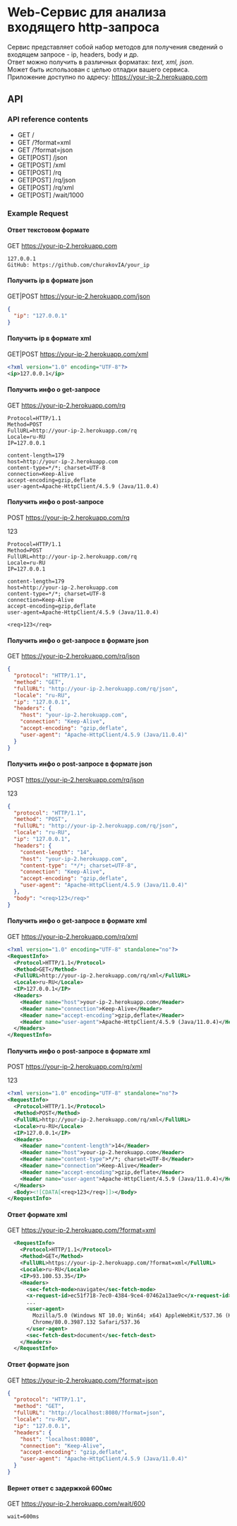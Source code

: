 # Web-Сервис для анализа входящего http-запроса

Сервис представляет собой набор методов для получения сведений о входящем запросе - 
ip, headers, body и др. \
Ответ можно получить в различных форматах: _text, xml, json_. \
Может быть использован с целью отладки вашего сервиса. \
Приложение доступно по адресу: https://your-ip-2.herokuapp.com

## API
### API reference contents
- GET /
- GET /?format=xml
- GET /?format=json
- GET[POST] /json
- GET[POST] /xml
- GET[POST] /rq
- GET[POST] /rq/json
- GET[POST] /rq/xml
- GET[POST] /wait/1000

### Example Request
#### Ответ текстовом формате
GET https://your-ip-2.herokuapp.com
```
127.0.0.1
GitHub: https://github.com/churakovIA/your_ip
```

#### Получить ip в формате json
GET|POST https://your-ip-2.herokuapp.com/json
```json
{
  "ip": "127.0.0.1"
}
```

#### Получить ip в формате xml
GET|POST https://your-ip-2.herokuapp.com/xml
```xml
<?xml version="1.0" encoding="UTF-8"?>
<ip>127.0.0.1</ip>
```

#### Получить инфо о get-запросе
GET https://your-ip-2.herokuapp.com/rq
```
Protocol=HTTP/1.1
Method=POST
FullURL=http://your-ip-2.herokuapp.com/rq
Locale=ru-RU
IP=127.0.0.1

content-length=179
host=http://your-ip-2.herokuapp.com
content-type=*/*; charset=UTF-8
connection=Keep-Alive
accept-encoding=gzip,deflate
user-agent=Apache-HttpClient/4.5.9 (Java/11.0.4)
```

#### Получить инфо о post-запросе
POST https://your-ip-2.herokuapp.com/rq

<req>123</req>
```
Protocol=HTTP/1.1
Method=POST
FullURL=http://your-ip-2.herokuapp.com/rq
Locale=ru-RU
IP=127.0.0.1

content-length=179
host=http://your-ip-2.herokuapp.com
content-type=*/*; charset=UTF-8
connection=Keep-Alive
accept-encoding=gzip,deflate
user-agent=Apache-HttpClient/4.5.9 (Java/11.0.4)

<req>123</req>
```

#### Получить инфо о get-запросе в формате json
GET https://your-ip-2.herokuapp.com/rq/json
```json
{
  "protocol": "HTTP/1.1",
  "method": "GET",
  "fullURL": "http://your-ip-2.herokuapp.com/rq/json",
  "locale": "ru-RU",
  "ip": "127.0.0.1",
  "headers": {
    "host": "your-ip-2.herokuapp.com",
    "connection": "Keep-Alive",
    "accept-encoding": "gzip,deflate",
    "user-agent": "Apache-HttpClient/4.5.9 (Java/11.0.4)"
  }
}
```

#### Получить инфо о post-запросе в формате json
POST https://your-ip-2.herokuapp.com/rq/json

<req>123</req>
```json
{
  "protocol": "HTTP/1.1",
  "method": "POST",
  "fullURL": "http://your-ip-2.herokuapp.com/rq/json",
  "locale": "ru-RU",
  "ip": "127.0.0.1",
  "headers": {
    "content-length": "14",
    "host": "your-ip-2.herokuapp.com",
    "content-type": "*/*; charset=UTF-8",
    "connection": "Keep-Alive",
    "accept-encoding": "gzip,deflate",
    "user-agent": "Apache-HttpClient/4.5.9 (Java/11.0.4)"
  },
  "body": "<req>123</req>"
}
```

#### Получить инфо о get-запросе в формате xml
GET https://your-ip-2.herokuapp.com/rq/xml
```xml
<?xml version="1.0" encoding="UTF-8" standalone="no"?>
<RequestInfo>
  <Protocol>HTTP/1.1</Protocol>
  <Method>GET</Method>
  <FullURL>http://your-ip-2.herokuapp.com/rq/xml</FullURL>
  <Locale>ru-RU</Locale>
  <IP>127.0.0.1</IP>
  <Headers>
    <Header name="host">your-ip-2.herokuapp.com</Header>
    <Header name="connection">Keep-Alive</Header>
    <Header name="accept-encoding">gzip,deflate</Header>
    <Header name="user-agent">Apache-HttpClient/4.5.9 (Java/11.0.4)</Header>
  </Headers>
</RequestInfo>
```

#### Получить инфо о post-запросе в формате xml
POST https://your-ip-2.herokuapp.com/rq/xml

<req>123</req>
```xml
<?xml version="1.0" encoding="UTF-8" standalone="no"?>
<RequestInfo>
  <Protocol>HTTP/1.1</Protocol>
  <Method>POST</Method>
  <FullURL>http://your-ip-2.herokuapp.com/rq/xml</FullURL>
  <Locale>ru-RU</Locale>
  <IP>127.0.0.1</IP>
  <Headers>
    <Header name="content-length">14</Header>
    <Header name="host">your-ip-2.herokuapp.com</Header>
    <Header name="content-type">*/*; charset=UTF-8</Header>
    <Header name="connection">Keep-Alive</Header>
    <Header name="accept-encoding">gzip,deflate</Header>
    <Header name="user-agent">Apache-HttpClient/4.5.9 (Java/11.0.4)</Header>
  </Headers>
  <Body><![CDATA[<req>123</req>]]></Body>
</RequestInfo>
```

#### Ответ формате xml
GET https://your-ip-2.herokuapp.com/?format=xml
```xml
  <RequestInfo>
    <Protocol>HTTP/1.1</Protocol>
    <Method>GET</Method>
    <FullURL>https://your-ip-2.herokuapp.com/?format=xml</FullURL>
    <Locale>ru-RU</Locale>
    <IP>93.100.53.35</IP>
    <Headers>
      <sec-fetch-mode>navigate</sec-fetch-mode>
      <x-request-id>ec51f718-7ec0-4384-9ce4-07462a13ae9c</x-request-id>
      ...
      <user-agent>
        Mozilla/5.0 (Windows NT 10.0; Win64; x64) AppleWebKit/537.36 (KHTML, like Gecko)
        Chrome/80.0.3987.132 Safari/537.36
      </user-agent>
      <sec-fetch-dest>document</sec-fetch-dest>
    </Headers>
  </RequestInfo>
```

#### Ответ формате json
GET https://your-ip-2.herokuapp.com/?format=json
```json
{
  "protocol": "HTTP/1.1",
  "method": "GET",
  "fullURL": "http://localhost:8080/?format=json",
  "locale": "ru-RU",
  "ip": "127.0.0.1",
  "headers": {
    "host": "localhost:8080",
    "connection": "Keep-Alive",
    "accept-encoding": "gzip,deflate",
    "user-agent": "Apache-HttpClient/4.5.9 (Java/11.0.4)"
  }
}
```

#### Вернет ответ с задержкой 600мс
GET https://your-ip-2.herokuapp.com/wait/600
```
wait=600ms
```
